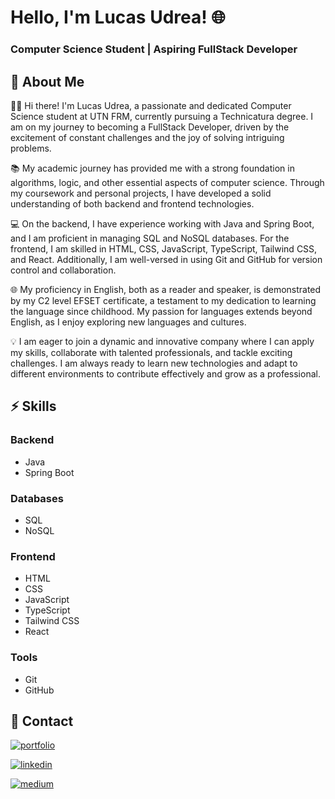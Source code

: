 # Hello, I'm Lucas Udrea! 🌐
### Computer Science Student | Aspiring FullStack Developer

## 🚀 About Me

🙋‍♂️ Hi there! I'm Lucas Udrea, a passionate and dedicated Computer Science student at UTN FRM, currently pursuing a Technicatura degree. I am on my journey to becoming a FullStack Developer, driven by the excitement of constant challenges and the joy of solving intriguing problems.

📚 My academic journey has provided me with a strong foundation in algorithms, logic, and other essential aspects of computer science. Through my coursework and personal projects, I have developed a solid understanding of both backend and frontend technologies.

💻 On the backend, I have experience working with Java and Spring Boot, and I am proficient in managing SQL and NoSQL databases. For the frontend, I am skilled in HTML, CSS, JavaScript, TypeScript, Tailwind CSS, and React. Additionally, I am well-versed in using Git and GitHub for version control and collaboration.

🌐 My proficiency in English, both as a reader and speaker, is demonstrated by my C2 level EFSET certificate, a testament to my dedication to learning the language since childhood. My passion for languages extends beyond English, as I enjoy exploring new languages and cultures.

💡 I am eager to join a dynamic and innovative company where I can apply my skills, collaborate with talented professionals, and tackle exciting challenges. I am always ready to learn new technologies and adapt to different environments to contribute effectively and grow as a professional.

## ⚡ Skills

### Backend
- Java
- Spring Boot

### Databases
- SQL
- NoSQL

### Frontend
- HTML
- CSS
- JavaScript
- TypeScript
- Tailwind CSS
- React

### Tools
- Git
- GitHub

## 🔗 Contact

[![portfolio](https://img.shields.io/badge/my_portfolio-000?style=for-the-badge&logo=ko-fi&logoColor=white)](https://lucasudrea.netlify.app/)

[![linkedin](https://img.shields.io/badge/linkedin-0A66C2?style=for-the-badge&logo=linkedin&logoColor=white)](#)

[![medium](https://img.shields.io/badge/MEDIUM-black.svg?style=for-the-badge&logo=Medium)](#)
